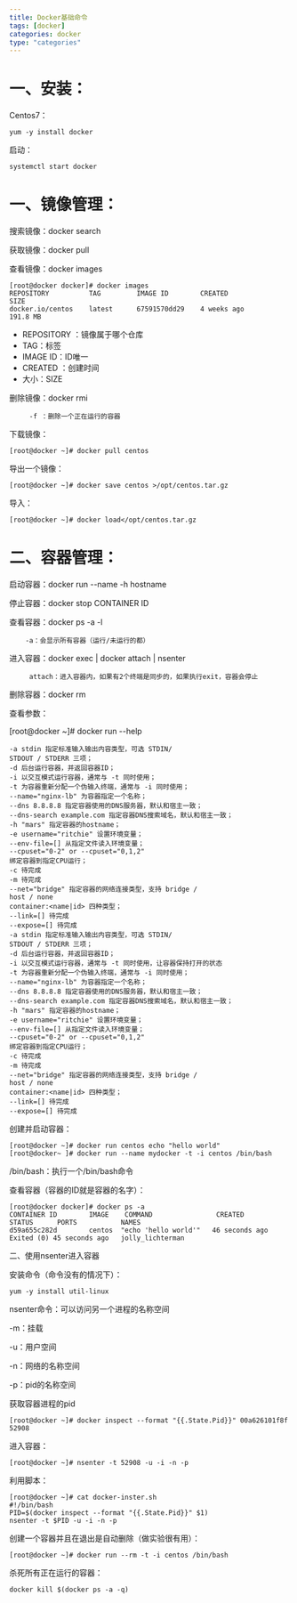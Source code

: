```yaml
---
title: Docker基础命令
tags: [docker]
categories: docker
type: "categories"
---
```



# 一、安装： #

Centos7：

    yum -y install docker

启动：
 
    systemctl start docker


# 一、镜像管理： #

搜索镜像：docker search

获取镜像：docker pull

查看镜像：docker images

```
[root@docker docker]# docker images
REPOSITORY  		TAG 		IMAGE ID		CREATED 				SIZE
docker.io/centos	latest  	67591570dd29	4 weeks ago 			191.8 MB
```


- REPOSITORY ：镜像属于哪个仓库
- TAG：标签
-  IMAGE ID：ID唯一
- CREATED ：创建时间
- 大小：SIZE


删除镜像：docker rmi

         -f ：删除一个正在运行的容器

下载镜像：

    [root@docker ~]# docker pull centos


导出一个镜像：

    [root@docker ~]# docker save centos >/opt/centos.tar.gz

导入：


    [root@docker ~]# docker load</opt/centos.tar.gz





# 二、容器管理： #

启动容器：docker run --name -h hostname

停止容器：docker stop CONTAINER ID

查看容器：docker ps -a -l

        -a：会显示所有容器（运行/未运行的都）

进入容器：docker exec | docker attach | nsenter

         attach：进入容器内，如果有2个终端是同步的，如果执行exit，容器会停止
                
  
删除容器：docker rm 




查看参数：

[root@docker ~]# docker run --help

    -a stdin 指定标准输入输出内容类型，可选 STDIN/
    STDOUT / STDERR 三项；
    -d 后台运行容器，并返回容器ID；
    -i 以交互模式运行容器，通常与 -t 同时使用；
    -t 为容器重新分配一个伪输入终端，通常与 -i 同时使用；
    --name="nginx-lb" 为容器指定一个名称；
    --dns 8.8.8.8 指定容器使用的DNS服务器，默认和宿主一致；
    --dns-search example.com 指定容器DNS搜索域名，默认和宿主一致；
    -h "mars" 指定容器的hostname；
    -e username="ritchie" 设置环境变量；
    --env-file=[] 从指定文件读入环境变量；
    --cpuset="0-2" or --cpuset="0,1,2"
    绑定容器到指定CPU运行； 
    -c 待完成
    -m 待完成
    --net="bridge" 指定容器的网络连接类型，支持 bridge /
    host / none
    container:<name|id> 四种类型；
    --link=[] 待完成
    --expose=[] 待完成
    -a stdin 指定标准输入输出内容类型，可选 STDIN/
    STDOUT / STDERR 三项；
    -d 后台运行容器，并返回容器ID；
    -i 以交互模式运行容器，通常与 -t 同时使用，让容器保持打开的状态
    -t 为容器重新分配一个伪输入终端，通常与 -i 同时使用；
    --name="nginx-lb" 为容器指定一个名称；
    --dns 8.8.8.8 指定容器使用的DNS服务器，默认和宿主一致；
    --dns-search example.com 指定容器DNS搜索域名，默认和宿主一致；
    -h "mars" 指定容器的hostname；
    -e username="ritchie" 设置环境变量；
    --env-file=[] 从指定文件读入环境变量；
    --cpuset="0-2" or --cpuset="0,1,2"
    绑定容器到指定CPU运行； 
    -c 待完成
    -m 待完成
    --net="bridge" 指定容器的网络连接类型，支持 bridge /
    host / none
    container:<name|id> 四种类型；
    --link=[] 待完成
    --expose=[] 待完成


创建并启动容器：

    [root@docker ~]# docker run centos echo "hello world"
    [root@docker~ ]# docker run --name mydocker -t -i centos /bin/bash

/bin/bash：执行一个/bin/bash命令


查看容器（容器的ID就是容器的名字）：

    [root@docker docker]# docker ps -a
    CONTAINER ID		IMAGE    COMMAND				CREATED 		STATUS  	PORTS   		NAMES
    d59a655c282d		centos  "echo 'hello world'"   46 seconds ago  Exited (0) 45 seconds ago   jolly_lichterman



二、使用nsenter进入容器

安装命令（命令没有的情况下）：

    yum -y install util-linux 

nsenter命令：可以访问另一个进程的名称空间

  -m：挂载

  -u：用户空间

  -n：网络的名称空间

  -p：pid的名称空间


获取容器进程的pid

    [root@docker ~]# docker inspect --format "{{.State.Pid}}" 00a626101f8f
    52908

进入容器：

    [root@docker ~]# nsenter -t 52908 -u -i -n -p

利用脚本：

    [root@docker ~]# cat docker-inster.sh 
    #!/bin/bash
    PID=$(docker inspect --format "{{.State.Pid}}" $1)
    nsenter -t $PID -u -i -n -p

创建一个容器并且在退出是自动删除（做实验很有用）：

    [root@docker ~]# docker run --rm -t -i centos /bin/bash

杀死所有正在运行的容器：

    docker kill $(docker ps -a -q)
